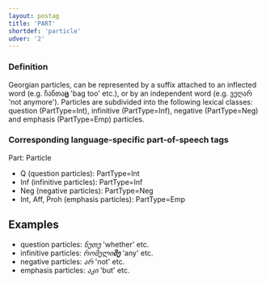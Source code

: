```yaml
---
layout: postag
title: 'PART'
shortdef: 'particle'
udver: '2'
---
```


### Definition

Georgian particles, can be represented by a suffix attached to an inflected word (e.g. ჩანთა<b>ც</b> 'bag too' etc.), or by an independent word (e.g. ვეღარ 'not anymore'). Particles are subdivided into the following lexical classes: question (PartType=Int), infinitive (PartType=Inf), negative (PartType=Neg) and emphasis (PartType=Emp) particles.

### Corresponding language-specific part-of-speech tags

Part:	Particle

- Q (question particles):					PartType=Int
- Inf (infinitive particles):				PartType=Inf
- Neg (negative particles):				PartType=Neg
- Int, Aff, Proh (emphasis particles):	PartType=Emp

## Examples

- question particles: _ნუთუ_ 'whether' etc.
- infinitive particles: _რომელი<b>მე</b>_ 'any' etc.
- negative particles: _არ_ 'not' etc.
- emphasis particles: _აკი_ 'but' etc.
<!-- Interlanguage links updated Po 11. listopadu 2024, 20:09:24 CET -->
